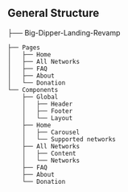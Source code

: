 

## General Structure

├── Big-Dipper-Landing-Revamp

    ├── Pages
    │   ├── Home
    │   ├── All Networks
    │   ├── FAQ
    │   ├── About
    │   └── Donation
    └── Components
        ├── Global
        │   ├── Header
        │   ├── Footer
        │   └── Layout
        ├── Home
        │   ├── Carousel
        │   └── Supported networks
        ├── All Networks
        │   ├── Content
        │   └── Networks        
        ├── FAQ
        ├── About
        └── Donation

